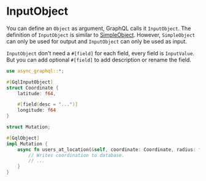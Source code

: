 # InputObject

<!--Input Object and SimpleObject inconsistant space.-->
You can define an `Object` as argument, GraphQL calls it `InputObject`.
The definition of `InputObject` is similar to [SimpleObject](define_simple_object.md).
However, `SimpleObject` can only be used for output and `InputObject` can only be used as input.

`InputObject` don't need a `#[field]` for each field, every field is `InputValue`.
But you can add optional `#[field]` to add description or rename the field.

```rust
use async_graphql::*;

#[GqlInputObject]
struct Coordinate {
    latitude: f64,

    #[field(desc = "...")]
    longitude: f64
}

struct Mutation;

#[GqlObject]
impl Mutation {
    async fn users_at_location(&self, coordinate: Coordinate, radius: f64) -> Vec<User> {
        // Writes coordination to database.
        // ...
    }
}
```